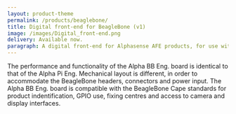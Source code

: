 ```yaml
---
layout: product-theme
permalink: /products/beaglebone/
title: Digital front-end for BeagleBone (v1)
image: /images/Digital_front-end.png
delivery: Available now.
paragraph: A digital front-end for Alphasense AFE products, for use with the BeagleBone Green and BeagleBone Black microcontrollers.
---
```



The performance and functionality of the Alpha BB Eng. board is identical to that of the Alpha Pi Eng. Mechanical layout is different, in order to accommodate the BeagleBone headers, connectors and power input.
The Alpha BB Eng. board is compatible with the BeagleBone Cape standards for product indentification, GPIO use, fixing centres and access to camera and display interfaces.